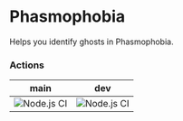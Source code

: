 # Phasmophobia
Helps you identify ghosts in Phasmophobia.

### Actions
| main | dev  |
| :--: | :--: |
| ![Node.js CI](https://github.com/gilmoa/phasmodetective/workflows/Node.js%20CI/badge.svg?branch=main) | ![Node.js CI](https://github.com/gilmoa/phasmodetective/workflows/Node.js%20CI/badge.svg?branch=dev) |
